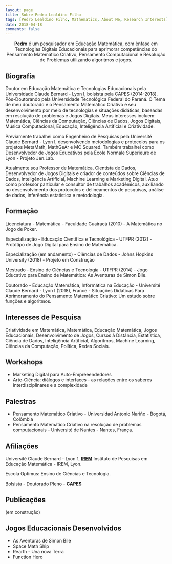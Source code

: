 ```yaml
---
layout: page
title: Sobre Pedro Lealdino Filho
tags: [Pedro Lealdino Filho, Mathematics, About Me, Research Interests]
date: 2018-04-18
comments: false
---
```

    
<center><a href="https://www.researchgate.net/profile/Pedro_Lealdino_Filho2"><b>Pedro</b></a> é um pesquisador em Educação Matemática, com ênfase em Tecnologias Digitais Educacionais para aprimorar competências do Pensamento Matemático Criativo, Pensamento Computacional e Resolução de Problemas utilizando algoritmos e jogos.</center>

## Biografia

Doutor em Educação Matemática e Tecnologias Educacionais pela Universidade Claude Bernard - Lyon I, bolsista pela CAPES (2014-2018). Pós-Doutorando pela Universidade Tecnológica Federal do Paraná. O Tema de meu doutorado é o Pensamento Matemático Criativo e seu desenvolvimento por meio de tecnologias e situações didáticas, baseadas em resolução de problemas e Jogos Digitais. Meus interesses incluem: Matemática, Ciências da Computação, Ciências de Dados, Jogos Digitais, Música Computacional, Educação, Inteligência Artificial e Criatividade.

Previamente trabalhei como Engenheiro de Pesquisas pela Université Claude Bernard - Lyon I, desenvolvendo metodologias e protocolos para os projetos MetaMath, MathGeAr e MC Squared. Também trabalhei como Desenvolvedor de Jogos Educativos pela École Normale Superieure de Lyon - Projeto Jen.Lab. 

Atualmente sou Professor de Matemática, Cientista de Dados, Desenvolvedor de Jogos Digitais e criador de conteúdos sobre Ciências de Dados, Inteligência Artificial, Machine Learning e Marketing Digital. Atuo como professor particular e consultor de trabalhos acadêmicos, auxiliando no desenvolvimento dos protocolos e delineamentos de pesquisas, análise de dados, inferência estatística e metodologia.

## Formação

Licenciatura - Matemática - Faculdade Guairacá (2010) - A Matemática no Jogo de Poker.

Especialização - Educação Científica e Tecnológica - UTFPR (2012) - Protótipo de Jogo Digital para Ensino de Matemática.

Especialização (em andamento) - Ciências de Dados - Johns Hopkins University (2018) - Projeto em Construção

Mestrado - Ensino de Ciências e Tecnologia - UTFPR (2014) - Jogo Educativo para Ensino de Matemática: As Aventuras de Simon Bile.

Doutorado - Educação Matemática, Informática na Educação - Université Claude Bernard - Lyon I (2018), France - Situações Didáticas Para Aprimoramento do Pensamento Matemático Criativo: Um estudo sobre funções e algoritmos.


## Interesses de Pesquisa

Criatividade em Matemática, Matemática, Educação Matemática, Jogos Educacionais, Desenvolvimento de Jogos, Cursos à Distância, Estatística, Ciência de Dados, Inteligência Artificial, Algoritmos, Machine Learning, Ciências da Computação, Política, Redes Sociais.

## Workshops

* Marketing Digital para Auto-Empreeendedores 
* Arte-Ciência: diálogos e interfaces - as relações entre os saberes interdisciplinares e a complexidade 

## Palestras

* Pensamento Matemático Criativo - Universidad Antonio Nariño - Bogotá, Colômbia
* Pensamento Matemático Criativo na resolução de problemas computacionais - Université de Nantes - Nantes, França.

## Afiliações

Université Claude Bernard - Lyon 1, <a href="http://math.univ-lyon1.fr/irem/"><b>IREM</b></a> Instituto de Pesquisas em Educação Matemática - IREM, Lyon.

Escola Optimus: Ensino de Ciências e Tecnologia. 

Bolsista - Doutorado Pleno  - <a href = "http://www.capes.gov.br"><b>CAPES</b></a> 

## Publicações

(em construção)

## Jogos Educacionais Desenvolvidos

* As Aventuras de Simon Bile
* Space Math Ship 
* Rearth - Una nova Terra
* Function Hero 

